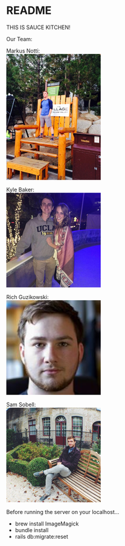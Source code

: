 # README

THIS IS SAUCE KITCHEN!

Our Team:

Markus Notti:
<br>
<img src="app/assets/images/markusProfile.jpg?raw=true" width="250">

Kyle Baker:
<br>
<img src="app/assets/images/richProfile.jpg?raw=true" width="250">

Rich Guzikowski:
<br>
<img src="app/assets/images/samProfile.jpg?raw=true" width="250">

Sam Sobell:
<br>
<img src="app/assets/images/kyleProfile.jpg?raw=true" width="250">

Before running the server on your localhost...
* brew install ImageMagick
* bundle install
* rails db:migrate:reset

